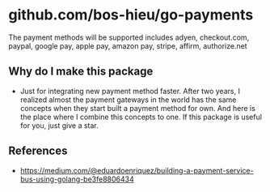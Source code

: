 # github.com/bos-hieu/go-payments
The payment methods will be supported includes adyen, checkout.com, paypal, google pay, apple pay, amazon pay, stripe, affirm, authorize.net

## Why do I make this package
- Just for integrating new payment method faster. After two years, I realized almost the payment gateways in the world has the same concepts when they start built a payment method for own. And here is the place where I combine this concepts to one. If this package is useful for you, just give a star.

## References
- https://medium.com/@eduardoenriquez/building-a-payment-service-bus-using-golang-be3fe8806434